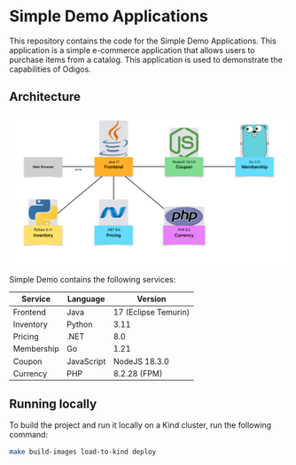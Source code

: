 # Simple Demo Applications

This repository contains the code for the Simple Demo Applications.
This application is a simple e-commerce application that allows users to purchase items from a catalog.
This application is used to demonstrate the capabilities of Odigos.

## Architecture

![Architecture](assets/architecture.png)

Simple Demo contains the following services:

| Service    | Language   | Version              |
| ---------- | ---------- | -------------------- |
| Frontend   | Java       | 17 (Eclipse Temurin) |
| Inventory  | Python     | 3.11                 |
| Pricing    | .NET       | 8.0                  |
| Membership | Go         | 1.21                 |
| Coupon     | JavaScript | NodeJS 18.3.0        |
| Currency   | PHP        | 8.2.28 (FPM)         |

## Running locally

To build the project and run it locally on a Kind cluster, run the following command:

```bash
make build-images load-to-kind deploy
```
